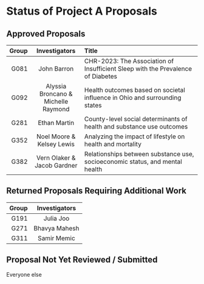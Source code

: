 # Status of Project A Proposals

## Approved Proposals

Group | Investigators | Title 
-----: | :----------------------------: | :-------------------------------------------------------------------------------
G081 | John Barron | CHR-2023: The Association of Insufficient Sleep with the Prevalence of Diabetes
G092 | Alyssia Broncano & <br /> Michelle Raymond | Health outcomes based on societal influence in Ohio and surrounding states
G281 | Ethan Martin | County-level social determinants of health and substance use outcomes
G352 | Noel Moore & <br /> Kelsey Lewis | Analyzing the impact of lifestyle on health and mortality
G382 | Vern Olaker & <br /> Jacob Gardner | Relationships between substance use, socioeconomic status, and mental health

## Returned Proposals Requiring Additional Work

Group | Investigators 
-----: | :----------------------------: 
G191 | Julia Joo
G271 | Bhavya Mahesh
G311 | Samir Memic

## Proposal Not Yet Reviewed / Submitted

Everyone else
